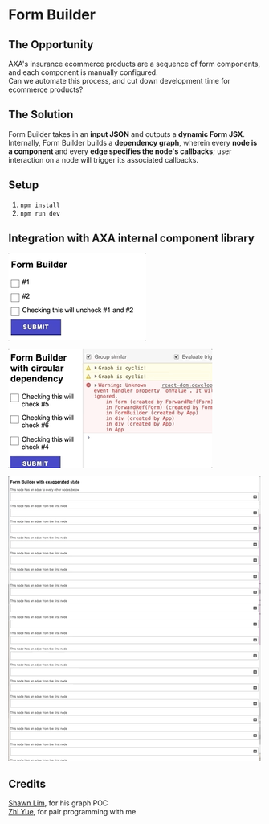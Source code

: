 # Form Builder

## The Opportunity

AXA's insurance ecommerce products are a sequence of form components, and each component is manually configured. <br />
Can we automate this process, and cut down development time for ecommerce products?

## The Solution

Form Builder takes in an **input JSON** and outputs a **dynamic Form JSX**. <br />
Internally,  Form Builder builds a **dependency graph**, wherein every **node is a component** and every **edge specifies the node's callbacks**; user interaction on a node will trigger its associated callbacks.

## Setup

1. `npm install`
2. `npm run dev`

## Integration with AXA internal component library

![Default Form](DefaultState.gif)

![Circular Form](CircularState.gif)

![Exaggerated Form](ExaggeratedForm.gif)

## Credits

[Shawn Lim](https://github.com/geekyme/demo-react-hooks), for his graph POC <br />
[Zhi Yue](https://github.com/ZhiyueYi), for pair programming with me

